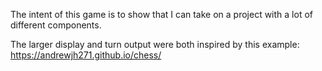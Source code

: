 The intent of this game is to show that I can take on a project with a lot of different components.

The larger display and turn output were both inspired by this example: https://andrewjh271.github.io/chess/
